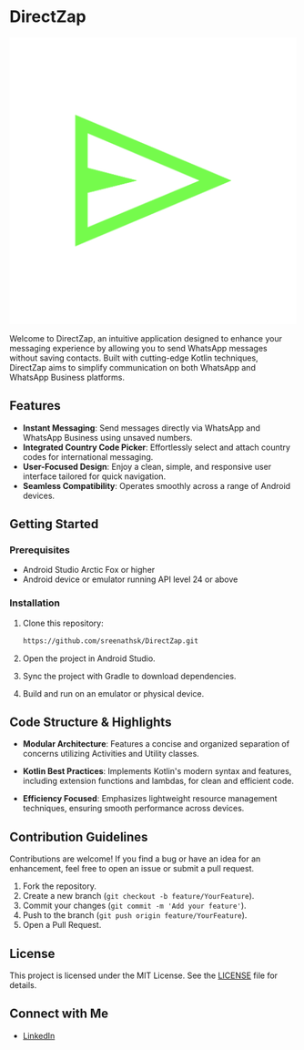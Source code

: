 
# DirectZap

![DirectZap](https://github.com/sreenathsk/DirectZap/blob/29f036186bc24b6af8fbdd1d9ff946ae5a7dcfd5/app/src/main/ic_launcher-playstore.png)

Welcome to DirectZap, an intuitive application designed to enhance your messaging experience by allowing you to send WhatsApp messages without saving contacts. Built with cutting-edge Kotlin techniques, DirectZap aims to simplify communication on both WhatsApp and WhatsApp Business platforms.

## Features

- **Instant Messaging**: Send messages directly via WhatsApp and WhatsApp Business using unsaved numbers.
- **Integrated Country Code Picker**: Effortlessly select and attach country codes for international messaging.
- **User-Focused Design**: Enjoy a clean, simple, and responsive user interface tailored for quick navigation.
- **Seamless Compatibility**: Operates smoothly across a range of Android devices.


## Getting Started

### Prerequisites

- Android Studio Arctic Fox or higher
- Android device or emulator running API level 24 or above

### Installation

1. Clone this repository:
   ```bash
   https://github.com/sreenathsk/DirectZap.git
   ```

2. Open the project in Android Studio.

3. Sync the project with Gradle to download dependencies.

4. Build and run on an emulator or physical device.

## Code Structure & Highlights

- **Modular Architecture**: Features a concise and organized separation of concerns utilizing Activities and Utility classes.

- **Kotlin Best Practices**: Implements Kotlin's modern syntax and features, including extension functions and lambdas, for clean and efficient code.

- **Efficiency Focused**: Emphasizes lightweight resource management techniques, ensuring smooth performance across devices.

## Contribution Guidelines

Contributions are welcome! If you find a bug or have an idea for an enhancement, feel free to open an issue or submit a pull request.

1. Fork the repository.
2. Create a new branch (`git checkout -b feature/YourFeature`).
3. Commit your changes (`git commit -m 'Add your feature'`).
4. Push to the branch (`git push origin feature/YourFeature`).
5. Open a Pull Request.

## License

This project is licensed under the MIT License. See the [LICENSE](LICENSE) file for details.

## Connect with Me

- [LinkedIn](https://www.linkedin.com/in/sreenath-s-12a933220/)
